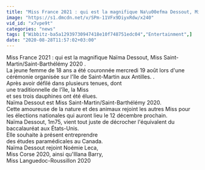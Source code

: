 ```yaml
---
title: "Miss France 2021 : qui est la magnifique Na\u00efma Dessout, Miss Saint-Martin Saint-Barth\u00e9l\u00e9my"
image: "https://s1.dmcdn.net/v/SPm-11VFx9DiyxRdw/x240"
vid_id: "x7vpe9t"
categories: "news"
tags: ["Wibbitz-ba5a12939730947418e10f748751edc04","Entertainment",]
date: "2020-08-28T11:57:02+03:00"
---
```

Miss France 2021 : qui est la magnifique Naïma Dessout, Miss Saint-Martin/Saint-Barthélémy 2020 .  <br>La jeune femme de 18 ans a été couronnée mercredi 19 août lors d'une cérémonie organisée sur l'île de Saint-Martin aux Antilles. .  <br>Après avoir défilé dans plusieurs tenues, dont   <br>une traditionnelle de l'île, la Miss   <br>et ses trois dauphines ont été élues.  <br>Naïma Dessout est Miss Saint-Martin/Saint-Barthélémy 2020.  <br>Cette amoureuse de la nature et des animaux rejoint les autres Miss pour les élections nationales qui auront lieu le 12 décembre prochain.  <br>Naïma Dessout, 1m75, vient tout juste de décrocher l'équivalent du baccalauréat aux États-Unis.  <br>Elle souhaite à présent entreprendre   <br>des études paramédicales au Canada.  <br>Naïma Dessout rejoint Noémie Leca,   <br>Miss Corse 2020, ainsi qu'Illana Barry,   <br>Miss Languedoc-Roussillon 2020
